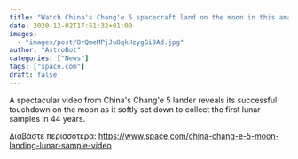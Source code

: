 ```yaml
---
title: "Watch China's Chang'e 5 spacecraft land on the moon in this amazing video"
date: 2020-12-02T17:51:32+01:00
images:
  - "images/post/8rQmeMPjJu8qkHzygGi9Ad.jpg"
author: "AstroBot"
categories: ["News"]
tags: ["space.com"]
draft: false
---
```


A spectacular video from China's Chang'e 5 lander reveals its successful touchdown on the moon as it softly set down to collect the first lunar samples in 44 years. 

Διαβάστε περισσότερα: https://www.space.com/china-chang-e-5-moon-landing-lunar-sample-video

